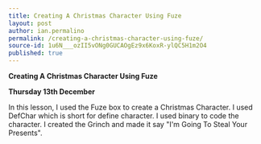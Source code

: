 ```yaml
---
title: Creating A Christmas Character Using Fuze
layout: post
author: ian.permalino
permalink: /creating-a-christmas-character-using-fuze/
source-id: 1u6N___ozII5vONg0GUCAOgEz9x6KoxR-ylQC5H1m2O4
published: true
---
```

**Creating A Christmas Character Using Fuze**

**Thursday 13th December**

In this lesson, I used the Fuze box to create a Christmas Character. I used DefChar which is short for define character. I used binary to code the character. I created the Grinch and made it say "I'm Going To Steal Your Presents".

